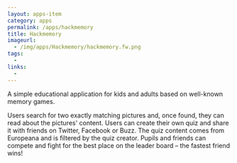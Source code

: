```yaml
---
layout: apps-item
category: apps
permalink: /apps/hackmemory
title: Hackmemory
imageurl:
  - /img/apps/Hackmemory/hackmemory.fw.png
tags:
  - 
links:
  - 
---
```


A simple educational application for kids and adults based on well-known memory games.

Users search for two exactly matching pictures and, once found, they can read about the pictures' content. Users can create their own quiz and share it with friends on Twitter, Facebook or Buzz. The quiz content comes from Europeana and is filtered by the quiz creator. Pupils and friends can compete and fight for the best place on the leader board – the fastest friend wins!

